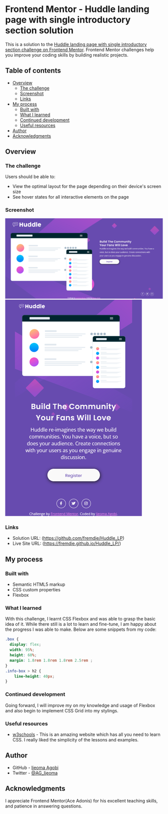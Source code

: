 # Frontend Mentor - Huddle landing page with single introductory section solution

This is a solution to the [Huddle landing page with single introductory section challenge on Frontend Mentor](https://www.frontendmentor.io/challenges/huddle-landing-page-with-a-single-introductory-section-B_2Wvxgi0). Frontend Mentor challenges help you improve your coding skills by building realistic projects. 

## Table of contents

- [Overview](#overview)
  - [The challenge](#the-challenge)
  - [Screenshot](#screenshot)
  - [Links](#links)
- [My process](#my-process)
  - [Built with](#built-with)
  - [What I learned](#what-i-learned)
  - [Continued development](#continued-development)
  - [Useful resources](#useful-resources)
- [Author](#author)
- [Acknowledgments](#acknowledgments)

## Overview

### The challenge

Users should be able to:

- View the optimal layout for the page depending on their device's screen size
- See hover states for all interactive elements on the page

### Screenshot

![](./images/desktop-view.png)
![](./images/mobile-view.png)


### Links

- Solution URL: (https://github.com/fremdie/Huddle_LP)
- Live Site URL: (https://fremdie.github.io/Huddle_LP/)

## My process

### Built with

- Semantic HTML5 markup
- CSS custom properties
- Flexbox

### What I learned
With this challenge, I learnt CSS Flexbox and was able to grasp the basic idea of it. While there still is a lot to learn and fine-tune, I am happy about the progress I was able to make. 
Below are some snippets from my code:

```css
.box {
  display: flex;
  width: 95%;
  height: 60%;
  margin: 1.8rem 1.8rem 1.8rem 2.5rem ;
}
.info-box > h2 {
    line-height: 40px;
}
```

### Continued development

Going forward, I will improve my on my knowledge and usage of Flexbox and also begin to implement CSS Grid into my stylings.


### Useful resources

- [w3schools](https://www.w3schools.com) - This is an amazing website which has all you need to learn CSS. I really liked the simplicity of the lessons and examples.

## Author

- GitHub - [Ijeoma Agobi](https://github.com/fremdie)
- Twitter - [@AG_Ijeoma](https://www.twitter.com/AG_Ijeoma)


## Acknowledgments

I appreciate Frontend Mentor(Ace Adonis) for his excellent teaching skills, and patience in answering questions.
